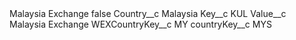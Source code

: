 <?xml version="1.0" encoding="UTF-8"?>
<CustomMetadata xmlns="http://soap.sforce.com/2006/04/metadata" xmlns:xsi="http://www.w3.org/2001/XMLSchema-instance" xmlns:xsd="http://www.w3.org/2001/XMLSchema">
    <label>Malaysia Exchange</label>
    <protected>false</protected>
    <values>
        <field>Country__c</field>
        <value xsi:type="xsd:string">Malaysia</value>
    </values>
    <values>
        <field>Key__c</field>
        <value xsi:type="xsd:string">KUL</value>
    </values>
    <values>
        <field>Value__c</field>
        <value xsi:type="xsd:string">Malaysia Exchange</value>
    </values>
    <values>
        <field>WEXCountryKey__c</field>
        <value xsi:type="xsd:string">MY</value>
    </values>
    <values>
        <field>countryKey__c</field>
        <value xsi:type="xsd:string">MYS</value>
    </values>
</CustomMetadata>
